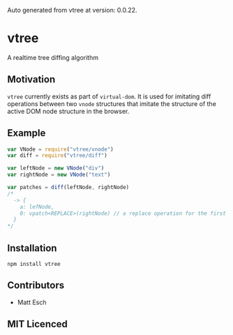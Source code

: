 Auto generated from vtree at version: 0.0.22.

# vtree

A realtime tree diffing algorithm

## Motivation

`vtree` currently exists as part of `virtual-dom`. It is used for imitating
diff operations between two `vnode` structures that imitate the structure of
the active DOM node structure in the browser.

## Example

```js
var VNode = require("vtree/vnode")
var diff = require("vtree/diff")

var leftNode = new VNode("div")
var rightNode = new VNode("text")

var patches = diff(leftNode, rightNode)
/*
  -> {
    a: lefNode,
    0: vpatch<REPLACE>(rightNode) // a replace operation for the first node
  }
*/
```

## Installation

`npm install vtree`

## Contributors

 - Matt Esch

## MIT Licenced
